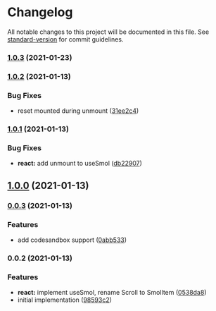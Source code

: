 # Changelog

All notable changes to this project will be documented in this file. See [standard-version](https://github.com/conventional-changelog/standard-version) for commit guidelines.

### [1.0.3](https://github.com/smolscrolljs/smolscroll/compare/v1.0.2...v1.0.3) (2021-01-23)

### [1.0.2](https://github.com/smolscrolljs/smolscroll/compare/v1.0.1...v1.0.2) (2021-01-13)


### Bug Fixes

* reset mounted during unmount ([31ee2c4](https://github.com/smolscrolljs/smolscroll/commit/31ee2c4259f4e0754acfde731b03b1cb81b9c5a2))

### [1.0.1](https://github.com/smolscrolljs/smolscroll/compare/v1.0.0...v1.0.1) (2021-01-13)


### Bug Fixes

* **react:** add unmount to useSmol ([db22907](https://github.com/smolscrolljs/smolscroll/commit/db2290792acaf47a18f562f4715d570cb0f34eea))

## [1.0.0](https://github.com/smolscrolljs/smolscroll/compare/v0.0.3...v1.0.0) (2021-01-13)

### [0.0.3](https://github.com/smolscrolljs/smolscroll/compare/v0.0.2...v0.0.3) (2021-01-13)


### Features

* add codesandbox support ([0abb533](https://github.com/smolscrolljs/smolscroll/commit/0abb5330abf8f16554984d003f96850e40dde69d))

### 0.0.2 (2021-01-13)


### Features

* **react:** implement useSmol, rename Scroll to SmolItem ([0538da8](https://github.com/smolscrolljs/smolscroll/commit/0538da8d51561cf287e56e4be79622cd988cffb6))
* initial implementation ([98593c2](https://github.com/smolscrolljs/smolscroll/commit/98593c2c051db207a781368728a5a1d820aa946e))
